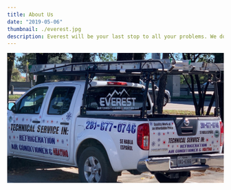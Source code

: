 ```yaml
---
title: About Us
date: "2019-05-06"
thumbnail: ./everest.jpg
description: Everest will be your last stop to all your problems. We do AC Services, AC Repair, AC Replacement, AC Maintance and Attic Insulation
---
```


<div class="kg-card kg-image-card kg-width-card">

![About Us](./everest1.jpeg)

</div>